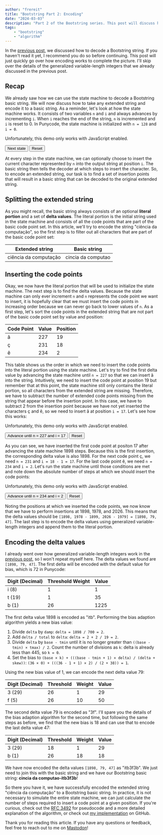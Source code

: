 ```yaml
---
author: "frereit"
title: "Bootstring Part 2: Encoding"
date: "2024-03-03"
description: "Part 2 of the Bootstring series. This post will discuss how to encode a Bootstring string."
tags:
    - "bootstring"
    - "algorithm"
---
```

<script src="/js/bootstring.js"></script>

In the [previous post](/bootstring_decoding), we discussed how to decode a Bootstring string. If you haven't read it yet, I recommend you do so before continuing. This post will just quickly go over how encoding works to complete the picture. I'll skip over the details of the generalized variable-length integers that we already discussed in the previous post.

## Recap

We already saw how we can use the state machine to decode a Bootstring basic string. We will now discuss how to take any extended string and encode it to a basic string. As a reminder, let's look at how the state machine works. It consists of two variables `n` and `i` and always advances by incrementing `i`. When `i` reaches the end of the string, `n` is incremented and `i` is reset to 0. In Punycode, the state machine is initialized with `n = 128` and `i = 0`.

<p id="state-machine-1">
    <noscript>Unfortunately, this demo only works with JavaScript enabled.</noscript>
</p>
<button id="next-1">Next state</button>
<button id="reset-1">Reset</button>
<script>
    (() => {
        let stateMachine = createStateMachine(document.getElementById("state-machine-1"), "bootstring", 128, 0, 0);
        let nextButton = document.getElementById("next-1");
        let resetButton = document.getElementById("reset-1");
        nextButton.addEventListener("click", function () {
            stateMachine.step(1);
        });
        resetButton.addEventListener("click", function () {
            stateMachine.reset();
        });
    })();
</script>

At every step in the state machine, we can optionally choose to insert the current character represented by `n` into the output string at position `i`. The basic string then tells the decoder at which steps to insert the character. So, to encode an extended string, our task is to find a set of insertion points that will result in a basic string that can be decoded to the original extended string.

## Splitting the extended string

As you might recall, the basic string always consists of an optional **literal portion** and a set of **delta values**. The literal portion is the initial string used in the state machine and consists of all the code points that are part of the basic code point set. In this article, we'll try to encode the string "ciência da computação", so the first step is to filter out all characters that are part of the basic code point set:

| Extended string | Basic string |
|-----------------|--------------|
| ciência da computação | cincia da computao |

## Inserting the code points

Okay, we now have the literal portion that will be used to initialize the state machine. The next step is to find the delta values. Because the state machine can only ever increment `n` and `n` represents the code point we want to insert, it is hopefully clear that we must insert the code points in increasing order because we can never go back to lower values of `n`. As a first step, let's sort the code points in the extended string that are not part of the basic code point set by value and position:

| Code Point | Value | Position |
|------------|-------|----------|
| ã | 227 |19 |
| ç | 231 |18 |
| ê | 234 |2 |

This table shows us the order in which we need to insert the code points into the literal portion using the state machine. Let's try to find the first delta value by advancing the state machine until `n = 227` so that we can insert ã into the string. Intuitively, we need to insert the code point at position 19 but remember that at this point, the state machine still only contains the literal portion, so all characters from the extended string are missing. Therefore, we have to subtract the number of extended code points missing from the string that appear before the insertion point. In this case, we have to subtract 2 from the insertion point because we have not yet inserted the characters ç and ê, so we need to insert ã at position `i = 17`. Let's see how this works:

<p id="state-machine-2">
    <noscript>Unfortunately, this demo only works with JavaScript enabled.</noscript>
</p>
<button id="next-2">Advance until n = 227 and i = 17</button>
<button id="reset-2">Reset</button>
<script>
    (() => {
        let stateMachine = createStateMachine(document.getElementById("state-machine-2"), "cincia da computao", 128, 0, 0);
        let nextButton = document.getElementById("next-2");
        let resetButton = document.getElementById("reset-2");
        nextButton.addEventListener("click", function () {
            if (stateMachine.state.step == 0) {
                let num_steps = 1898;
                stateMachine.stepAnimate(num_steps, () => {
                    nextButton.removeAttribute("disabled");
                    nextButton.textContent = "Insert code point";
                });
                nextButton.setAttribute("disabled", "disabled");
            } else {
                stateMachine.stepAndInsert();
                nextButton.setAttribute("disabled", "disabled");
            }
        });
        resetButton.addEventListener("click", function () {
            nextButton.removeAttribute("disabled");
            nextButton.textContent = "Advance until n = 227 and i = 17";
            stateMachine.reset();
        });
    })();
</script>

As you can see, we have inserted the first code point at positon 17 after advancing the state machine 1898 steps. Because this is the first insertion, the corresponding delta value is also 1898. For the next code point ç, we need `n = 231` and `i = 18 - 1 = 17`. For the last code point ê, we need `n = 234` and `i = 2`. Let's run the state machine until those conditions are met and note down the absolute number of steps at which we should insert the code points:

<p id="state-machine-3">
    <noscript>Unfortunately, this demo only works with JavaScript enabled.</noscript>
</p>
<button id="next-3">Advance until n = 234 and i = 2</button>
<button id="reset-3">Reset</button>
<script>
    (() => {
        let stateMachine = createStateMachine(document.getElementById("state-machine-3"), "cincia da computaão", 227, 18, 1899);
        let nextButton = document.getElementById("next-3");
        let resetButton = document.getElementById("reset-3");
        nextButton.addEventListener("click", function () {
            if (stateMachine.state.step == 1899) {
                // Advance until n = 231 and i = 17
                stateMachine.stepAnimate(79, () => {
                    nextButton.removeAttribute("disabled");
                    nextButton.textContent = "Insert code point";
                });
                nextButton.setAttribute("disabled", "disabled");
            } else if (stateMachine.state.step == 1978) {
                stateMachine.stepAndInsert();
                nextButton.textContent = "Advanced until n = 234 and i = 2";
            } else if (stateMachine.state.step == 1979) {
                // Advance until n = 234 and i = 2
                stateMachine.stepAnimate(47, () => {
                    nextButton.removeAttribute("disabled");
                    nextButton.textContent = "Insert code point";
                });
                nextButton.setAttribute("disabled", "disabled");
            } else {
                stateMachine.stepAndInsert();
                nextButton.setAttribute("disabled", "disabled");
            }
        });
        resetButton.addEventListener("click", function () {
            nextButton.removeAttribute("disabled");
            nextButton.textContent = "Advance until n = 234 and i = 2";
            stateMachine.reset();
        });
    })();
</script>


Noting the positions at which we inserted the code points, we now know that we have to perform insertions at
1898, 1978, and 2026. This means that the delta values should be `[1898, 1978 - 1899, 2026 - 1979] = [1898, 79, 47]`. The last step is to encode the delta values using generalized variable-length integers and append them to the literal portion.

## Encoding the delta values

I already went over how generalized variable-length integers work in the [previous post](/bootstring_decoding), so I won't repeat myself here. The delta values we found are `[1898, 79, 47]`. The first delta will be encoded with the default value for bias, which is 72 in Punycode:

| Digit (Decimal) | Threshold Weight | Value |
| ---------------- | ----------------- | ----- |
| i (8) | 1 | 1 | 8 |
| t (19) | 1 | 35 | 665 |
| b (1) | 26 | 1225 | 1225 |

The first delta value 1898 is encoded as "itb". Performing the bias adaption algorithm yields a new bias value:

1. Divide `delta` by `damp`: `delta = 1898 / 700 = 2`.
2. Add `delta / total` to `delta`: `delta = 2 + 2 / 19 = 2`.
3. Divide `delta` by `base - tmin` until it is no longer greater than `((base - tmin) × tmax) / 2`. Count the number of divisions as `k`: delta is already less than 445, so `k = 0`.
4. Set the bias to `(base × k) + (((base - tmin + 1) × delta) / (delta + skew))`: `(36 × 0) + (((36 - 1 + 1) × 2) / (2 + 38)) = 1`.

Using the new bias value of 1, we can encode the next delta value 79:

| Digit (Decimal) | Threshold | Weight | Value |
| ---------------- | --------- | ------ | ----- |
| 3 (29) | 26 | 1 | 29 |
| f (5) | 26 | 10 | 50 |

The second delta value 79 is encoded as "3f". I'll spare you the details of the bias adaption algorithm for the second time, but following the same steps as before, we find that the new bias is 18 and can use that to encode the last delta value 47: 

| Digit (Decimal) | Threshold | Weight | Value |
| ---------------- | --------- | ------ | ----- |
| 3 (29) | 18 | 1 | 29 |
| b (1) | 26 | 18 | 18 |

We have now encoded the delta values `[1898, 79, 47]` as "itb3f3b". We just need to join this with the basic string and we have our Bootstring basic string: **cincia da computao-itb3f3b**!

So there you have it, we have successfully encoded the extended string "ciência da computação" to a Bootstring basic string. In practice, it is not necessary to simulate the entire state machine, we can just calculate the number of steps required to insert a code point at a given position. If you're curious, check out the [RFC 3492](https://tools.ietf.org/html/rfc3492) for pseudocode and a more detailed explanation of the algorithm, or check out [my implementation](https://github.com/frereit/bootstring) on GitHub.

Thank you for reading this article. If you have any questions or feedback, feel free to reach out to me on [Mastodon](https://infosec.exchange/@fre)!
